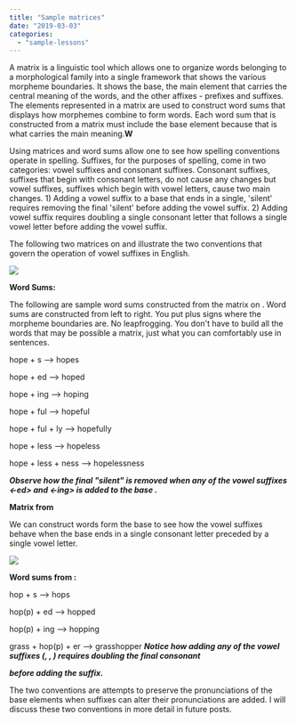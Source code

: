 ```yaml
---
title: "Sample matrices"
date: "2019-03-03"
categories: 
  - "sample-lessons"
---
```


A matrix is a linguistic tool which allows one to organize words belonging to a morphological family into a single framework that shows the various morpheme boundaries. It shows the base, the main element that carries the central meaning of the words, and the other affixes - prefixes and suffixes. The elements represented in a matrix are used to construct word sums that displays how morphemes combine to form words. Each word sum that is constructed from a matrix must include the base element because that is what carries the main meaning.**W**

Using matrices and word sums allow one to see how spelling conventions operate in spelling. Suffixes, for the purposes of spelling, come in two categories: vowel suffixes and consonant suffixes. Consonant suffixes, suffixes that begin with consonant letters, do not cause any changes but vowel suffixes, suffixes which begin with vowel letters, cause two main changes. 1) Adding a vowel suffix to a base that ends in a single, 'silent' <e> requires removing the final 'silent' <e> before adding the vowel suffix. 2) Adding vowel suffix requires doubling a single consonant letter that follows a single vowel letter before adding the vowel suffix.

The following two matrices on <hope> and <hop> illustrate the two conventions that govern the operation of vowel suffixes in English.

![](images/image-2.png)

**Word Sums:**

The following are sample word sums constructed from the matrix on <hope>. Word sums are constructed from left to right. You put plus signs where the morpheme boundaries are. No leapfrogging. You don't have to build all the words that may be possible a matrix, just what you can comfortably use in sentences.

hope + s --> hopes

hope + ed --> hoped

hope + ing --> hoping

hope + ful --> hopeful

hope + ful + ly --> hopefully

hope + less --> hopeless

hope + less + ness --> hopelessness

**_Observe how the final "silent" <e> is removed when any of the vowel suffixes <-ed> and <-ing> is added to the base <hope>._**

**Matrix from <hop>**

We can construct words form the base <hop> to see how the vowel suffixes behave when the base ends in a single consonant letter preceded by a single vowel letter.

![](images/image-3.png)

**Word sums from <hop>:**

hop + s --> hops

hop(p) + ed --> hopped

hop(p) + ing --> hopping

grass + hop(p) + er --> grasshopper **_Notice how adding any of the vowel suffixes (<ed>, <ing>, <er>) requires doubling the final consonant <p> before adding the suffix._**

The two conventions are attempts to preserve the pronunciations of the base elements when suffixes can alter their pronunciations are added. I will discuss these two conventions in more detail in future posts.
